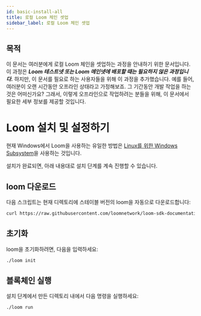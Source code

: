 ```yaml
---
id: basic-install-all
title: 로컬 Loom 체인 셋업
sidebar_label: 로컬 Loom 체인 셋업
---
```


## 목적

이 문서는 여러분에게 로컬 Loom 체인을 셋업하는 과정을 안내하기 위한 문서입니다. 이 과정은 ***Loom 테스트넷 또는 Loom 메인넷에 배포할 때는 필요하지 않은 과정입니다.*** 하지만, 이 문서를 필요로 하는 사용자들을 위해 이 과정을 추가했습니다. 예를 들어, 여러분이 오랜 시간동안 오프라인 상태라고 가정해보죠. 그 기간동안 개발 작업을 하는 것은 어떠신가요? 그래서, 이렇게 오프라인으로 작업하려는 분들을 위해, 이 문서에서 필요한 세부 정보를 제공할 것입니다.

# Loom 설치 및 설정하기

현재 Windows에서 Loom을 사용하는 유일한 방법은 [Linux를 위한 Windows Subsystem](https://docs.microsoft.com/en-us/windows/wsl/install-win10)을 사용하는 것입니다.

설치가 완료되면, 아래 내용대로 설치 단계를 계속 진행할 수 있습니다.

## loom 다운로드

다음 스크립트는 현재 디렉토리에 스테이블 버전의 loom을 자동으로 다운로드합니다:

```bash
curl https://raw.githubusercontent.com/loomnetwork/loom-sdk-documentation/master/scripts/get_loom.sh | sh
```

## 초기화

loom을 초기화하려면, 다음을 입력하세요:

```bash
./loom init
```

## 블록체인 실행

설치 단계에서 만든 디렉토리 내에서 다음 명령을 실행하세요:

```bash
./loom run
```